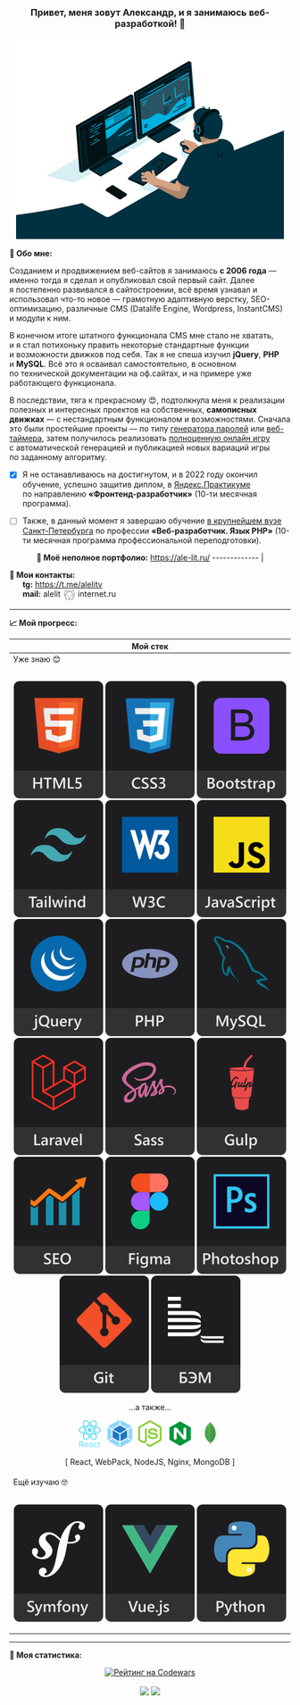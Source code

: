 <div align="center">
  
### Привет, меня зовут Александр, и&nbsp;я&nbsp;занимаюсь веб-разработкой! 👋   
</div>

<p align="center"><img src="https://github.com/ale-lit/ale-lit/blob/main/giphy.gif"></p>

**📝 Обо мне:**

Созданием и&nbsp;продвижением веб-сайтов я&nbsp;занимаюсь **с&nbsp;2006 года**&nbsp;&mdash; именно тогда я&nbsp;сделал и&nbsp;опубликовал свой первый сайт. Далее я&nbsp;постепенно развивался в&nbsp;сайтостроении, всё время узнавал и использовал что-то новое — грамотную адаптивную верстку, SEO-оптимизацию, различные CMS (Datalife Engine, Wordpress, InstantCMS) и&nbsp;модули к&nbsp;ним.

В&nbsp;конечном итоге штатного функционала CMS мне стало не&nbsp;хватать, и&nbsp;я&nbsp;стал потихоньку править некоторые стандартные функции и&nbsp;возможности движков под себя. Так я&nbsp;не&nbsp;спеша изучил **jQuery**, **PHP** и&nbsp;**MySQL**. Всё это я&nbsp;осваивал самостоятельно, в&nbsp;основном по&nbsp;технической документации на&nbsp;оф.сайтах, и&nbsp;на&nbsp;примере уже работающего функционала.

В&nbsp;последствии, тяга к&nbsp;прекрасному 😍, подтолкнула меня к&nbsp;реализации полезных и&nbsp;интересных проектов на&nbsp;собственных, **самописных движках**&nbsp;&mdash; с&nbsp;нестандартным функционалом и&nbsp;возможностями. Сначала это были простейшие проекты&nbsp;&mdash; по&nbsp;типу [генератора паролей](https://webutils.ru/tools/passgen/) или [веб-таймера](https://webutils.ru/tools/timer/), затем получилось реализовать [полноценную онлайн игру](http://freesudoku.ru/) с&nbsp;автоматической генерацией и&nbsp;публикацией новых вариаций игры по&nbsp;заданному алгоритму.

- [x] Я&nbsp;не&nbsp;останавливаюсь на&nbsp;достигнутом, и&nbsp;в 2022 году окончил обучение, успешно защитив диплом, в&nbsp;[Яндекс.Практикуме](https://practicum.yandex.ru/web/ "Сервис онлайн-образования от Яндекса") по&nbsp;направлению **&laquo;Фронтенд-разработчик&raquo;** (10-ти месячная программа).

- [ ] Также, в&nbsp;данный момент я завершаю обучение [в&nbsp;крупнейшем вузе Санкт-Петербурга](https://www.spbstu.ru/ "&laquo;Политех&raquo;") по&nbsp;профессии **&laquo;Веб-разработчик. Язык PHP&raquo;** (10-ти месячная программа профессиональной переподготовки).

<div align="center">
  
**🤩 Моё неполное портфолио:** https://ale-lit.ru/
------------- |
  
</div>

**📢 Мои контакты:**
<br>
&nbsp;&nbsp;&nbsp;&nbsp;&nbsp;&nbsp;**tg:** https://t.me/alelitv
<br>
&nbsp;&nbsp;&nbsp;&nbsp;&nbsp;&nbsp;**mail:** alelit[<img src="https://github.com/ale-lit/ale-lit/blob/main/icons/dog-new3.svg" alt="@" title="@" height="22" align="top">](#_)internet.ru

---

**📈 Мой прогресс:**

<div align="center">
  
| **Мой стек** |
| --- |
| Уже знаю 😊<br><br><p align="center">[<img src="https://github.com/ale-lit/ale-lit/blob/main/icons/html5-new.svg" alt="HTML5" title="HTML5">](#_) [<img src="https://github.com/ale-lit/ale-lit/blob/main/icons/css3-new.svg" alt="CSS3" title="CSS3">](#_) [<img src="https://github.com/ale-lit/ale-lit/blob/main/icons/bootstrap-new.svg" alt="Bootstrap" title="Bootstrap">](#_) [<img src="https://github.com/ale-lit/ale-lit/blob/main/icons/tailwind-new.svg" alt="Tailwind CSS" title="Tailwind CSS">](#_) [<img src="https://github.com/ale-lit/ale-lit/blob/main/icons/w3c-new.svg" alt="W3C Validator" title="Валидная кроссбраузерная вёрстка">](#_) [<img src="https://github.com/ale-lit/ale-lit/blob/main/icons/js-new.svg" alt="JavaScript" title="JavaScript">](#_) [<img src="https://github.com/ale-lit/ale-lit/blob/main/icons/jquery-new.svg" alt="jQuery" title="jQuery">](#_) [<img src="https://github.com/ale-lit/ale-lit/blob/main/icons/php-new.svg" alt="PHP" title="PHP">](#_) [<img src="https://github.com/ale-lit/ale-lit/blob/main/icons/mysql-new.svg" alt="MySQL" title="MySQL">](#_) [<img src="https://github.com/ale-lit/ale-lit/blob/main/icons/laravel-new.svg" alt="Laravel" title="Laravel">](#_) [<img src="https://github.com/ale-lit/ale-lit/blob/main/icons/sass-new.svg" alt="Sass" title="Sass">](#_) [<img src="https://github.com/ale-lit/ale-lit/blob/main/icons/gulp-new.svg" alt="Gulp" title="Gulp">](#_) [<img src="https://github.com/ale-lit/ale-lit/blob/main/icons/seo-new.svg" alt="SEO оптимизация и продвижение" title="SEO оптимизация и продвижение">](#_) [<img src="https://github.com/ale-lit/ale-lit/blob/main/icons/figma-new.svg" alt="Figma" title="Figma">](#_) [<img src="https://github.com/ale-lit/ale-lit/blob/main/icons/photoshop-new.svg" alt="Adobe Photoshop" title="Adobe Photoshop">](#_) [<img src="https://github.com/ale-lit/ale-lit/blob/main/icons/git-new.svg" alt="Git" title="Git">](#_) [<img src="https://github.com/ale-lit/ale-lit/blob/main/icons/bem-new.svg" alt="Методолгия БЭМ" title="Методология БЭМ">](#_)</p><p align="center">...а также...</p><p align="center">[<img src="https://github.com/ale-lit/ale-lit/blob/main/icons/react.svg" alt="React" title="React" height="50">](#_) [<img src="https://github.com/ale-lit/ale-lit/blob/main/icons/webpack.svg" alt="WebPack" title="WebPack" height="50">](#_) [<img src="https://github.com/ale-lit/ale-lit/blob/main/icons/nodejs.svg" alt="NodeJS" title="NodeJS" height="50">](#_) [<img src="https://github.com/ale-lit/ale-lit/blob/main/icons/nginx.svg" alt="Nginx" title="Nginx" height="50">](#_) [<img src="https://github.com/ale-lit/ale-lit/blob/main/icons/mongo.svg" alt="Mongo BD" title="Mongo BD" height="50">](#_) <p align="center">[ React, WebPack, NodeJS, Nginx, MongoDB ]</p></p>
Ещё изучаю 🤓<br><br><p align="center">[<img src="https://github.com/ale-lit/ale-lit/blob/main/icons/symfony-new.svg" alt="Symfony" title="Symfony">](#_) [<img src="https://github.com/ale-lit/ale-lit/blob/main/icons/vue-new.svg" alt="Vue.js" title="Vue.js">](#_) [<img src="https://github.com/ale-lit/ale-lit/blob/main/icons/python-new.svg" alt="Python" title="Python">](#_)</p> |  
</div>

---
 
**🥇 Моя статистика:**
<div align="center">
  
[![Рейтинг на Codewars](https://www.codewars.com/users/AleLit/badges/large)](https://www.codewars.com/users/AleLit "Мой профиль на Codewars")
<br><br>
[<img src="https://github-readme-stats.vercel.app/api?username=ale-lit&hide=contribs&show_icons=true&border_color=c2cad0&count_private=true" height="140">](#) [<img src="https://github-readme-stats.vercel.app/api/top-langs/?username=ale-lit&layout=compact&border_color=d0d7de" height="140">](#)
</div>
